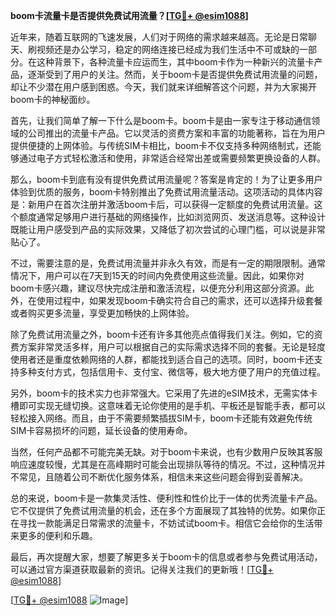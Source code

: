 **boom卡流量卡是否提供免费试用流量？[[TG💪+ @esim1088](https://t.me/s/esim1088)]**

近年来，随着互联网的飞速发展，人们对于网络的需求越来越高。无论是日常聊天、刷视频还是办公学习，稳定的网络连接已经成为我们生活中不可或缺的一部分。在这种背景下，各种流量卡应运而生，其中boom卡作为一种新兴的流量卡产品，逐渐受到了用户的关注。然而，关于boom卡是否提供免费试用流量的问题，却让不少潜在用户感到困惑。今天，我们就来详细解答这个问题，并为大家揭开boom卡的神秘面纱。

首先，让我们简单了解一下什么是boom卡。boom卡是由一家专注于移动通信领域的公司推出的流量卡产品。它以灵活的资费方案和丰富的功能著称，旨在为用户提供便捷的上网体验。与传统SIM卡相比，boom卡不仅支持多种网络制式，还能够通过电子方式轻松激活和使用，非常适合经常出差或需要频繁更换设备的人群。

那么，boom卡到底有没有提供免费试用流量呢？答案是肯定的！为了让更多用户体验到优质的服务，boom卡特别推出了免费试用流量活动。这项活动的具体内容是：新用户在首次注册并激活boom卡后，可以获得一定额度的免费试用流量。这个额度通常足够用户进行基础的网络操作，比如浏览网页、发送消息等。这种设计既能让用户感受到产品的实际效果，又降低了初次尝试的心理门槛，可以说是非常贴心了。

不过，需要注意的是，免费试用流量并非永久有效，而是有一定的期限限制。通常情况下，用户可以在7天到15天的时间内免费使用这些流量。因此，如果你对boom卡感兴趣，建议尽快完成注册和激活流程，以便充分利用这部分资源。此外，在使用过程中，如果发现boom卡确实符合自己的需求，还可以选择升级套餐或者购买更多流量，享受更加畅快的上网体验。

除了免费试用流量之外，boom卡还有许多其他亮点值得我们关注。例如，它的资费方案非常灵活多样，用户可以根据自己的实际需求选择不同的套餐。无论是轻度使用者还是重度依赖网络的人群，都能找到适合自己的选项。同时，boom卡还支持多种支付方式，包括信用卡、支付宝、微信等，极大地方便了用户的充值过程。

另外，boom卡的技术实力也非常强大。它采用了先进的eSIM技术，无需实体卡槽即可实现无缝切换。这意味着无论你使用的是手机、平板还是智能手表，都可以轻松接入网络。而且，由于不需要频繁插拔SIM卡，boom卡还能有效避免传统SIM卡容易损坏的问题，延长设备的使用寿命。

当然，任何产品都不可能完美无缺。对于boom卡来说，也有少数用户反映其客服响应速度较慢，尤其是在高峰期时可能会出现排队等待的情况。不过，这种情况并不常见，且随着公司不断优化服务体系，相信未来这些问题会得到妥善解决。

总的来说，boom卡是一款集灵活性、便利性和性价比于一体的优秀流量卡产品。它不仅提供了免费试用流量的机会，还在多个方面展现了其独特的优势。如果你正在寻找一款能满足日常需求的流量卡，不妨试试boom卡。相信它会给你的生活带来更多的便利和乐趣。

最后，再次提醒大家，想要了解更多关于boom卡的信息或者参与免费试用活动，可以通过官方渠道获取最新的资讯。记得关注我们的更新哦！[[TG💪+ @esim1088](https://t.me/s/esim1088)]

[[TG💪+ @esim1088](https://t.me/s/esim1088) ![Image](https://i.postimg.cc/4NQfJmqS/Snipaste-2025-05-13-00-14-12.png)]